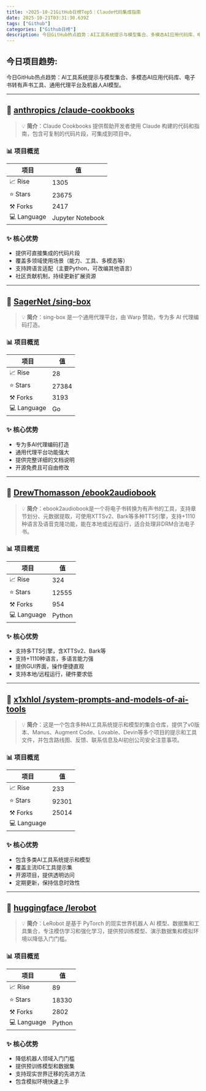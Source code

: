 ```yaml
---
title: ⚡️2025-10-21GitHub日榜Top5｜Claude代码集成指南
date: 2025-10-21T03:31:30.639Z
tags: ["Github"]
categories: ["Github日榜"]
description: 今日GitHub热点趋势：AI工具系统提示与模型集合、多模态AI应用代码库、电子书转有声书工具、通用代理平台及机器人AI模型。
---
```

## **今日项目趋势:**

今日GitHub热点趋势：AI工具系统提示与模型集合、多模态AI应用代码库、电子书转有声书工具、通用代理平台及机器人AI模型。

---
## 🚀 [anthropics /claude-cookbooks](https://github.com/anthropics/claude-cookbooks)

> 💡 **简介**：Claude Cookbooks 提供帮助开发者使用 Claude 构建的代码和指南，包含可复制的代码片段，可集成到项目中。

### 📊 项目概览
| 项目 | 值 |
|------|----|
| 📈 Rise | 1305 |
| ⭐ Stars | 23675 |
| ⚒️ Forks | 2417 |
| 💻 Language | Jupyter Notebook |

### ✨ 核心优势
- 提供可直接集成的代码片段
- 覆盖多领域使用场景（能力、工具、多模态等）
- 支持跨语言适配（主要Python，可改编其他语言）
- 社区贡献机制，持续更新扩展资源

---
## 🚀 [SagerNet /sing-box](https://github.com/SagerNet/sing-box)

> 💡 **简介**：sing-box 是一个通用代理平台，由 Warp 赞助，专为多 AI 代理编码打造。

### 📊 项目概览
| 项目 | 值 |
|------|----|
| 📈 Rise | 28 |
| ⭐ Stars | 27384 |
| ⚒️ Forks | 3193 |
| 💻 Language | Go |

### ✨ 核心优势
- 专为多AI代理编码打造
- 通用代理平台功能强大
- 提供完整详细的文档说明
- 开源免费且可自由修改

---
## 🚀 [DrewThomasson /ebook2audiobook](https://github.com/DrewThomasson/ebook2audiobook)

> 💡 **简介**：ebook2audiobook是一个将电子书转换为有声书的工具，支持章节划分、元数据提取，可使用XTTSv2、Bark等多种TTS引擎，支持+1110种语言及语音克隆功能，能在本地或远程运行，适合处理非DRM合法电子书。

### 📊 项目概览
| 项目 | 值 |
|------|----|
| 📈 Rise | 324 |
| ⭐ Stars | 12555 |
| ⚒️ Forks | 954 |
| 💻 Language | Python |

### ✨ 核心优势
- 支持多TTS引擎，含XTTSv2、Bark等
- 支持+1110种语言，多语言能力强
- 提供GUI界面，操作便捷直观
- 支持本地/远程运行，硬件要求低

---
## 🚀 [x1xhlol /system-prompts-and-models-of-ai-tools](https://github.com/x1xhlol/system-prompts-and-models-of-ai-tools)

> 💡 **简介**：这是一个包含多种AI工具系统提示和模型的集合仓库，提供了v0版本、Manus、Augment Code、Lovable、Devin等多个项目的提示和工具文件，并包含路线图、反馈、联系信息及AI初创公司安全注意事项。

### 📊 项目概览
| 项目 | 值 |
|------|----|
| 📈 Rise | 233 |
| ⭐ Stars | 92301 |
| ⚒️ Forks | 25014 |
| 💻 Language |  |

### ✨ 核心优势
- 包含多类AI工具系统提示和模型
- 覆盖主流IDE工具提示集
- 开源项目，提供透明访问
- 定期更新，保持信息时效性

---
## 🚀 [huggingface /lerobot](https://github.com/huggingface/lerobot)

> 💡 **简介**：LeRobot 是基于 PyTorch 的现实世界机器人 AI 模型、数据集和工具集合，专注模仿学习和强化学习，提供预训练模型、演示数据集和模拟环境以降低入门门槛。

### 📊 项目概览
| 项目 | 值 |
|------|----|
| 📈 Rise | 89 |
| ⭐ Stars | 18330 |
| ⚒️ Forks | 2802 |
| 💻 Language | Python |

### ✨ 核心优势
- 降低机器人领域入门门槛
- 提供预训练模型和数据集
- 支持现实世界迁移的先进方法
- 包含模拟环境快速上手